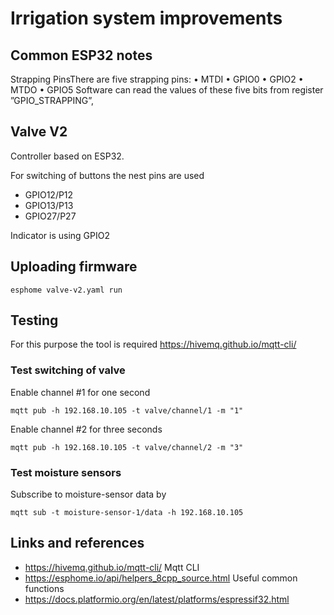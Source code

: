 # Irrigation system improvements

## Common ESP32 notes

Strapping PinsThere are five strapping pins:
  • MTDI
  • GPIO0
  • GPIO2
  • MTDO
  • GPIO5
Software can read the values of these five bits from register ”GPIO_STRAPPING”, 

## Valve V2

Controller based on ESP32.

For switching of buttons the nest pins are used
  - GPIO12/P12
  - GPIO13/P13
  - GPIO27/P27

Indicator is using GPIO2

## Uploading firmware

```
esphome valve-v2.yaml run
```

## Testing

For this purpose the tool is required https://hivemq.github.io/mqtt-cli/

### Test switching of valve

Enable channel #1 for one second

```
mqtt pub -h 192.168.10.105 -t valve/channel/1 -m "1"
```

Enable channel #2 for three seconds

```
mqtt pub -h 192.168.10.105 -t valve/channel/2 -m "3"
```
### Test moisture sensors

Subscribe to moisture-sensor data by
```
mqtt sub -t moisture-sensor-1/data -h 192.168.10.105
```

## Links and references
  - https://hivemq.github.io/mqtt-cli/ Mqtt CLI
  - https://esphome.io/api/helpers_8cpp_source.html Useful common functions
  - https://docs.platformio.org/en/latest/platforms/espressif32.html
  